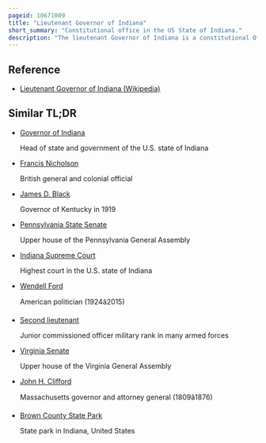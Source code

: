 ```yaml
---
pageid: 10671009
title: "Lieutenant Governor of Indiana"
short_summary: "Constitutional office in the US State of Indiana."
description: "The lieutenant Governor of Indiana is a constitutional Office in the State of Indiana. Republican Suzanne Crouch, who assumed office January 9, 2017, is the incumbent. The Office Holder's constitutional Roles are to serve as the President of the Indiana Senate, become acting Governor during the Incapacity of the Governor, and become Governor should the incumbent Governor Resign, die in Office, or be impeached and removed from Office. Lieutenant-Gouverneurs succeeded ten Governors after their Deaths or Resignations. The lieutenant Governor holds statutory Positions as Head of the State agricultural and rural Affairs Bureaus and Chairman of several State Committees."
---
```


## Reference

- [Lieutenant Governor of Indiana (Wikipedia)](https://en.wikipedia.org/?curid=10671009)

## Similar TL;DR

- [Governor of Indiana](/tldr/en/governor-of-indiana)

  Head of state and government of the U.S. state of Indiana

- [Francis Nicholson](/tldr/en/francis-nicholson)

  British general and colonial official

- [James D. Black](/tldr/en/james-d-black)

  Governor of Kentucky in 1919

- [Pennsylvania State Senate](/tldr/en/pennsylvania-state-senate)

  Upper house of the Pennsylvania General Assembly

- [Indiana Supreme Court](/tldr/en/indiana-supreme-court)

  Highest court in the U.S. state of Indiana

- [Wendell Ford](/tldr/en/wendell-ford)

  American politician (1924â2015)

- [Second lieutenant](/tldr/en/second-lieutenant)

  Junior commissioned officer military rank in many armed forces

- [Virginia Senate](/tldr/en/virginia-senate)

  Upper house of the Virginia General Assembly

- [John H. Clifford](/tldr/en/john-h-clifford)

  Massachusetts governor and attorney general (1809â1876)

- [Brown County State Park](/tldr/en/brown-county-state-park)

  State park in Indiana, United States
